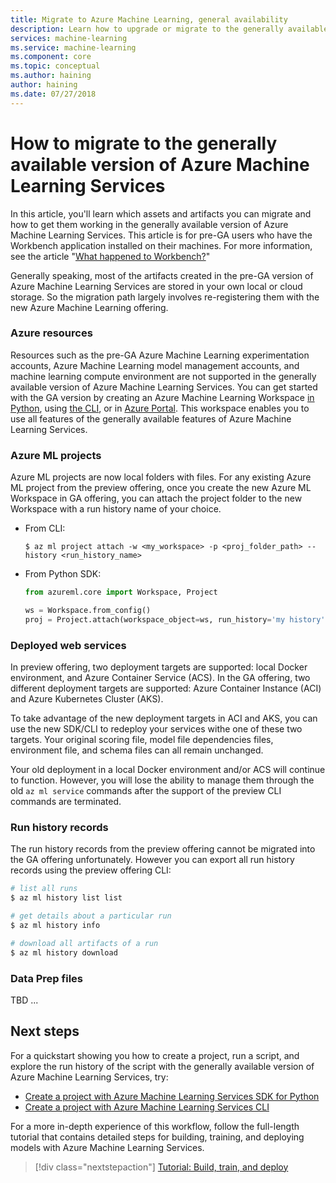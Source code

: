 ```yaml
---
title: Migrate to Azure Machine Learning, general availability
description: Learn how to upgrade or migrate to the generally available version of Azure Machine Learning Services.
services: machine-learning
ms.service: machine-learning
ms.component: core
ms.topic: conceptual
ms.author: haining
author: haining
ms.date: 07/27/2018
---
```


# How to migrate to the generally available version of Azure Machine Learning Services 

In this article, you'll learn which assets and artifacts you can migrate and how to get them working in the generally available version of Azure Machine Learning Services. This article is for pre-GA users who have the Workbench application installed on their machines. For more information, see the article "[What happened to Workbench?](overview-what-happened-to-workbench.md)"

Generally speaking, most of the artifacts created in the pre-GA version of Azure Machine Learning Services are stored in your own local or cloud storage. So the migration path largely involves re-registering them with the new Azure Machine Learning offering. 

### Azure resources

Resources such as the pre-GA Azure Machine Learning experimentation accounts, Azure Machine Learning model management accounts, and machine learning compute environment are not supported in the generally available version of Azure Machine Learning Services. You can get started with the GA version by creating an Azure Machine Learning Workspace [in Python](quickstart-set-up-in-python.md), using [the CLI](quickstart-set-up-in-cli.md), or in [Azure Portal](how-to-create-workspace-in-portal.md). This workspace enables you to use all features of the generally available features of Azure Machine Learning Services. 

### Azure ML projects
Azure ML projects are now local folders with files. For any existing Azure ML project from the preview offering, once you create the new Azure ML Workspace in GA offering, you can attach the project folder to the new Workspace with a run history name of your choice. 

* From CLI:
    ```shell
    $ az ml project attach -w <my_workspace> -p <proj_folder_path> --history <run_history_name>
    ```

* From Python SDK:
    ```python
    from azureml.core import Workspace, Project
    
    ws = Workspace.from_config()
    proj = Project.attach(workspace_object=ws, run_history='my history', directory='c:\projects\mnist')
    ```

### Deployed web services
In preview offering, two deployment targets are supported: local Docker environment, and Azure Container Service (ACS). In the GA offering, two different deployment targets are supported: Azure Container Instance (ACI) and Azure Kubernetes Cluster (AKS). 

To take advantage of the new deployment targets in ACI and AKS, you can use the new SDK/CLI to redeploy your services withe one of these two targets. Your original scoring file, model file dependencies files, environment file, and schema files can all remain unchanged. 

Your old deployment in a local Docker environment and/or ACS will continue to function. However, you will lose the ability to manage them through the old `az ml service` commands after the support of the preview CLI commands are terminated.

### Run history records
The run history records from the preview offering cannot be migrated into the GA offering unfortunately. However you can export all run history records using the preview offering CLI:

```sh
# list all runs
$ az ml history list list

# get details about a particular run
$ az ml history info

# download all artifacts of a run
$ az ml history download
```

### Data Prep files
TBD ...



## Next steps

For a quickstart showing you how to create a project, run a script, and explore the run history of the script with the generally available version of Azure Machine Learning Services, try:
+ [Create a project with Azure Machine Learning Services SDK for Python](quickstart-set-up-in-python.md)
+ [Create a project with Azure Machine Learning Services CLI](quickstart-set-up-in-cli.md)

For a more in-depth experience of this workflow, follow the full-length tutorial that contains detailed steps for building, training, and deploying models with Azure Machine Learning Services. 

> [!div class="nextstepaction"]
> [Tutorial: Build, train, and deploy](tutorial-build-train-deploy-with-azure-machine-learning.md)